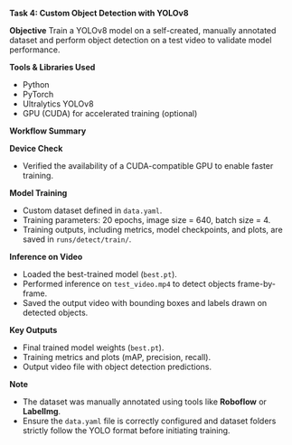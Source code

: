 **Task 4: Custom Object Detection with YOLOv8**

**Objective**
Train a YOLOv8 model on a self-created, manually annotated dataset and perform object detection on a test video to validate model performance.

**Tools & Libraries Used**

* Python
* PyTorch
* Ultralytics YOLOv8
* GPU (CUDA) for accelerated training (optional)

**Workflow Summary**

**Device Check**

* Verified the availability of a CUDA-compatible GPU to enable faster training.

**Model Training**

* Custom dataset defined in `data.yaml`.
* Training parameters: 20 epochs, image size = 640, batch size = 4.
* Training outputs, including metrics, model checkpoints, and plots, are saved in `runs/detect/train/`.

**Inference on Video**

* Loaded the best-trained model (`best.pt`).
* Performed inference on `test_video.mp4` to detect objects frame-by-frame.
* Saved the output video with bounding boxes and labels drawn on detected objects.

**Key Outputs**

* Final trained model weights (`best.pt`).
* Training metrics and plots (mAP, precision, recall).
* Output video file with object detection predictions.

**Note**

* The dataset was manually annotated using tools like **Roboflow** or **LabelImg**.
* Ensure the `data.yaml` file is correctly configured and dataset folders strictly follow the YOLO format before initiating training.

